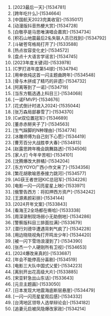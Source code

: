 
1. [2023最后一天]-[1534781]
1. [跨年吃什么]-[1534664]
1. [中国航天2023完美收官]-[1535017]
1. [动漫版抖音热梗大赏]-[1534728]
1. [白敬亭是马思唯演唱会嘉宾]-[1534734]
1. [积石山地震最后2名失联人员已找到]-[1534792]
1. [斗破苍穹格局打开了]-[1533588]
1. [热点妆容变化史]-[1534572]
1. [盘点十大语言学谣言]-[1534745]
1. [2023年度关键词]-[1533978]
1. [C罗打进年度第54球]-[1534794]
1. [用单依纯这首一闪主题曲跨年]-[1534548]
1. [骨与木拼成了精巧的非遗]-[1534732]
1. [阿离等到了一诺]-[1534719]
1. [当东方甄选遇上科目三]-[1534068]
1. [一诺FMVP]-[1534676]
1. [花式倒计时进入2024]-[1535044]
1. [张万森局部暴雪了]-[1534370]
1. [Cat双位置冠军]-[1534689]
1. [董赤赤掰夹子了]-[1534563]
1. [生气跺脚的N种理由]-[1534774]
1. [冰雕师傅为自己刻下心愿]-[1534419]
1. [曹芳百分大战胜李大春]-[1534813]
1. [赵露思跨年晚会跳舞路透]-[1534506]
1. [家人们 今年辛苦啦]-[1534101]
1. [沈腾爆改大胖橘]-[1534204]
1. [东方YOYO广西小作文来了]-[1534356]
1. [繁花胡歌喻恩泰接力跳河]-[1534577]
1. [AG获王者世冠KIC总冠军]-[1534226]
1. [电影一闪一闪亮星星上映]-[1533971]
1. [俄警告西方：将扣押西方资产]-[1534242]
1. [王源素颜彩排]-[1534144]
1. [2024开年文案]-[1533843]
1. [看海王2全场都在嘶哈]-[1533338]
1. [周深录制现场弱小无助倒地]-[1534286]
1. [警察版科目三排面拉满]-[1533679]
1. [潜行刘德华遭遇背刺气疯了]-[1534228]
1. [用边晓晓视角打开鸣龙少年]-[1534420]
1. [被一闪下雪场浪漫到了]-[1534390]
1. [张杰一个人硬刚所有卫视]-[1534653]
1. [2024爆改来真的]-[1533687]
1. [年会不能停高分喜剧]-[1534519]
1. [电影三大队中国式父爱]-[1534223]
1. [离别开出花高级大片]-[1533885]
1. [宋亚轩急出山东话]-[1533643]
1. [元旦主题画]-[1533050]
1. [日本发现大地震海底断层悬崖]-[1534479]
1. [一闪一闪亮星星观后感]-[1534332]
1. [台湾地区领导人选举辩论会]-[1534182]
1. [追妻元启被凤隐爆改家政]-[1534214]